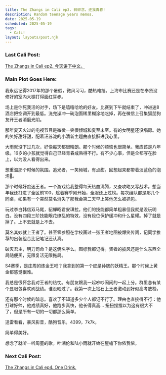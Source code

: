```yaml
---
title: The Zhangs in Cali ep3. 碎碎念，还我青春！
description: Random teenage years memos.
date: 2025-05-19
scheduled: 2025-05-19
tags:
  - Cali!
layout: layouts/post.njk
---
```


<h3>Last Cali Post:</h3>
<a href="{{ '/posts/calistoryep2/' | url }}">The Zhangs in Cali ep2. 今天讲下中文。</a>

<h3>Main Plot Goes Here:</h3>

我永远记得2017年的那个暑假，微风习习，酷热难挡。上海市比赛还是在奉贤没修好的室内大棚打得面红耳赤。

场上是你死我活的对手，场下是嘻嘻哈哈的好友。比赛到下午就结束了，冲进速8酒店把空调开到最低。洗完澡冲一碗泡面稀里糊涂地吃掉，再在微信上召集狐朋狗友开王者消磨光阴。

那年夏天火过的电视节目是微微一笑很倾城和夏至未至。有的女明星还没塌房。她的笑好甜好甜，配着汪苏泷的小清新主题曲直接酥进我心里。

大雨就没下过几次，好像每天都很晴朗。那个时候的烦恼也很简单。我应该是八年级。16岁的小孩就觉得自己已经青春成熟得不行。有不少心事，但是全都写在脸上，以为没人看得出来。

想重温那个时候的氛围。追光者，一笑倾城，有点甜。回想起来都带着淡蓝色的泡泡🫧。

那个时候好痴迷王者。一个游戏给我整得每天热血沸腾，又查攻略又写战术。想当年我还打进了全区前100，趁着赛季刚开始，全服还上过榜。每次组队都是那几个同桌，如果有一个突然莫名消失了那我会第二天早上笑他怎么被抓包。

玩过李白韩信双马尾，貂蝉昭君安琪拉。他们的技能都简单粗暴但我就是没玩明白。没有四段三阶技能眼花缭乱的特效，没有段位保护缓冲和什么星耀。掉了就是掉了。上不去就是上不去。

莫名其妙就上王者了。甚至零参照在学校画过一张王者地图被爆笑传阅，记同学推荐的出装组合比记笔记还认真。

破灭君主，明刀司命？是这俩名字么。图标我都记得。贤者的披风还是什么东西全局随便买，无限复活无限拖局。

S4赛季，是庄周的炼金王吧？我拿到的第一个皮是孙膑的妖精王。那个时候上黄金都感觉很难。

我总是很怀念我对王者的热忱。有朋友跟我一起吵吵闹闹的一起上分。群里总有某个显眼包喜欢刷战绩。谁没晒过了。我第一次上钻石上王者激动到好似高考放榜。

还有那个时候的暗恋。喜欢了不知道多少个人都记不行了。理由也直接得不行：他打球好帅，他成绩真好，他跑步真快，他长得真高… 扭扭捏捏以为这有很大不了，但是所有一切的一切都那么简单。

迅雷看看，暴风影音，酷狗音乐，4399，7k7k，

简单得美好。

想念了就听一听周董的歌。叶湘伦和陆小雨就开始在屋檐下你侬我侬。

<h3>Next Cali Post:</h3>
<a href="{{ '/posts/calistoryep4/' | url }}">The Zhangs in Cali ep4. One Drink.</a>

